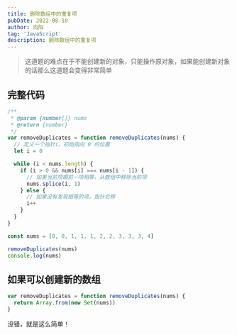```yaml
---
title: 删除数组中的重复项
pubDate: 2022-08-10
author: 向阳
tag: 'JavaScript'
description: 删除数组中的重复项
---
```



> 这道题的难点在于不能创建新的对象，只能操作原对象，如果能创建新对象的话那么这道题会变得非常简单

## 完整代码

```javascript
/**
 * @param {number[]} nums
 * @return {number}
 */
var removeDuplicates = function removeDuplicates(nums) {
  // 定义一个指针i，初始指向 0 的位置
  let i = 0

  while (i < nums.length) {
    if (i > 0 && nums[i] === nums[i - 1]) {
      // 如果当前项跟前一项相等，从数组中移除当前项
      nums.splice(i, 1)
    } else {
      // 如果没有发现相等的项，指针右移
      i++
    }
  }
}

const nums = [0, 0, 1, 1, 1, 2, 2, 3, 3, 3, 4]

removeDuplicates(nums)
console.log(nums)
```

## 如果可以创建新的数组

```javascript
var removeDuplicates = function removeDuplicates(nums) {
  return Array.from(new Set(nums))
}
```

没错，就是这么简单！
